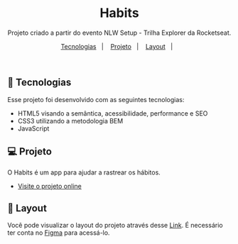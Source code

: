 <h1 align="center"> Habits </h1>

<p align="center">
Projeto criado a partir do evento NLW Setup - Trilha Explorer da Rocketseat.<br/>
</p>

<p align="center">
  <a href="#-tecnologias">Tecnologias</a>&nbsp;&nbsp;&nbsp;|&nbsp;&nbsp;&nbsp;
  <a href="#-projeto">Projeto</a>&nbsp;&nbsp;&nbsp;|&nbsp;&nbsp;&nbsp;
  <a href="#-layout">Layout</a>&nbsp;&nbsp;&nbsp;|&nbsp;&nbsp;&nbsp;
</p>

<br>

## 🚀 Tecnologias

Esse projeto foi desenvolvido com as seguintes tecnologias:

- HTML5 visando a semântica, acessibilidade, performance e SEO
- CSS3 utilizando a metodologia BEM
- JavaScript

## 💻 Projeto

O Habits é um app para ajudar a rastrear os hábitos.

- [Visite o projeto online](https://iasmincorrea.github.io/Habits/)

## 🔖 Layout

Você pode visualizar o layout do projeto através desse [Link](https://www.figma.com/community/file/1195327109778210238). É necessário ter conta no [Figma](https://figma.com) para acessá-lo.